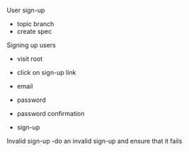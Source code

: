 User sign-up

- topic branch
- create spec

Signing up users
- visit root
- click on sign-up link
- email
- password
- password confirmation

- sign-up

Invalid sign-up
-do an invalid sign-up and ensure that it fails